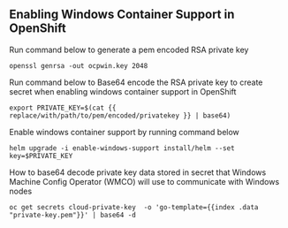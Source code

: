 
## Enabling Windows Container Support in OpenShift

Run command below to generate a pem encoded RSA private key

```
openssl genrsa -out ocpwin.key 2048
```

Run command below to Base64 encode the RSA private key to create secret when enabling windows container support in OpenShift 

```
export PRIVATE_KEY=$(cat {{ replace/with/path/to/pem/encoded/privatekey }} | base64)
```

Enable windows container support by running command below

```
helm upgrade -i enable-windows-support install/helm --set key=$PRIVATE_KEY
```

How to base64 decode private key data stored in secret that Windows Machine Config Operator (WMCO) will use to communicate with Windows nodes

```
oc get secrets cloud-private-key  -o 'go-template={{index .data "private-key.pem"}}' | base64 -d
```

